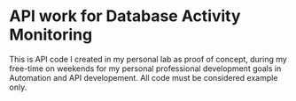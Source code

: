 # API work for Database Activity Monitoring

This is API code I created in my personal lab as proof of concept, during my free-time on weekends for my personal professional development goals in Automation and API developement. All code must be considered example only.
